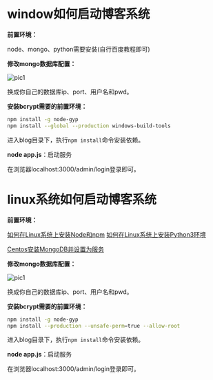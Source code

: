 # window如何启动博客系统

**前置环境：**

node、mongo、python需要安装(自行百度教程即可)



**修改mongo数据库配置：**

![pic1](D:\b_resources\github\node_blog\blog\pic\pic1.png)

换成你自己的数据库ip、port、用户名和pwd。



**安装bcrypt需要的前置环境：**

```bash
npm install -g node-gyp
npm install --global --production windows-build-tools
```



进入blog目录下，执行`npm install`命令安装依赖。

**node app.js**：启动服务

在浏览器localhost:3000/admin/login登录即可。





# linux系统如何启动博客系统

**前置环境：**

[如何在Linux系统上安装Node和npm](https://editor.csdn.net/md/?articleId=111502064)
[如何在Linux系统上安装Python3环境](https://editor.csdn.net/md/?articleId=111502595)

[Centos安装MongoDB并设置为服务](https://blog.csdn.net/huyang_1995/article/details/111373686)

**修改mongo数据库配置：**

![pic1](D:\b_resources\github\node_blog\blog\pic\pic1.png)

换成你自己的数据库ip、port、用户名和pwd。



**安装bcrypt需要的前置环境：**

```bash
npm install -g node-gyp
npm install --production --unsafe-perm=true --allow-root
```



进入blog目录下，执行`npm install`命令安装依赖。

**node app.js**：启动服务

在浏览器localhost:3000/admin/login登录即可。